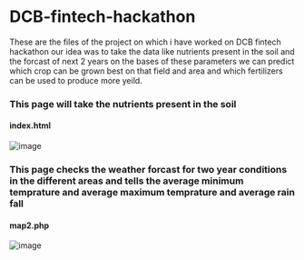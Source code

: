 # DCB-fintech-hackathon

These are the files of the project on which i have worked on DCB fintech hackathon
our idea was to take the data like nutrients present in the soil and the forcast of next 2 years on the bases of these parameters 
we can predict which crop can be grown best on that field and area and which fertilizers can be used to produce more yeild.

### This page will take the nutrients present in the soil

#### index.html

![image](https://user-images.githubusercontent.com/28813274/30331412-610b84a2-97f5-11e7-87c7-5485b7b98142.png)

### This page checks the weather forcast for two year conditions in the different areas and tells the average minimum temprature and average maximum temprature and average rain fall

#### map2.php

![image](https://user-images.githubusercontent.com/28813274/30333666-15b7935a-97fb-11e7-9dd6-255cec6db33f.png)

